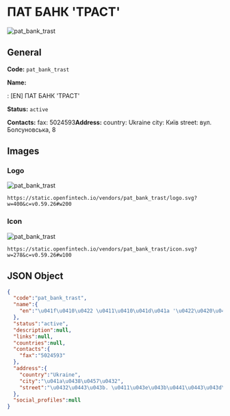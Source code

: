 
# ПАТ БАНК 'ТРАСТ' 
![pat_bank_trast](https://static.openfintech.io/vendors/pat_bank_trast/logo.svg?w=400&c=v0.59.26#w200)  

## General 
 
**Code:** `pat_bank_trast` 
 
**Name:** 
 
:	[EN] ПАТ БАНК 'ТРАСТ' 
 
**Status:** `active` 
 
**Contacts:** 
fax: 5024593**Address:** 
country: Ukraine 
city: Київ 
street: вул. Болсуновська, 8 

## Images 

### Logo 
 
![pat_bank_trast](https://static.openfintech.io/vendors/pat_bank_trast/logo.svg?w=400&c=v0.59.26#w200)  

```
https://static.openfintech.io/vendors/pat_bank_trast/logo.svg?w=400&c=v0.59.26#w200
```  

### Icon 
 
![pat_bank_trast](https://static.openfintech.io/vendors/pat_bank_trast/icon.svg?w=278&c=v0.59.26#w100)  

```
https://static.openfintech.io/vendors/pat_bank_trast/icon.svg?w=278&c=v0.59.26#w100
```  

## JSON Object 

```json
{
  "code":"pat_bank_trast",
  "name":{
    "en":"\u041f\u0410\u0422 \u0411\u0410\u041d\u041a '\u0422\u0420\u0410\u0421\u0422'"
  },
  "status":"active",
  "description":null,
  "links":null,
  "countries":null,
  "contacts":{
    "fax":"5024593"
  },
  "address":{
    "country":"Ukraine",
    "city":"\u041a\u0438\u0457\u0432",
    "street":"\u0432\u0443\u043b. \u0411\u043e\u043b\u0441\u0443\u043d\u043e\u0432\u0441\u044c\u043a\u0430, 8"
  },
  "social_profiles":null
}
```  
